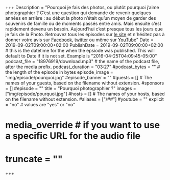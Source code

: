 +++
Description = "Pourquoi je fais des photos, ou plutôt pourquoi j’aime photographier ? C’est une question qui demande de revenir quelques années en arrière : au début la photo n’était qu’un moyen de garder des souvenirs de famille ou de moments passés entre amis. Mais ensuite c’est rapidement devenu un besoin. Aujourd’hui c’est presque tous les jours que je fais de la Photo. Retrouvez tous les épisodes sur [le site](https://www.tribulationsphotographiques.com) et n'hésitez pas à donner votre avis sur [Facebook](https://www.facebook.com/tribulationsphotographiques/), [twitter](https://twitter.com/tribulationsp) ou même sur [YouTube](https://www.youtube.com/channel/UCrcH3UDWzcTiMsbUFceARhg)"
Date = 2019-09-02T09:00:00+02:00
PublishDate = 2019-09-02T09:00:00+02:00 # this is the datetime for the when the epsiode was published. This will default to Date if it is not set. Example is "2016-04-25T04:09:45-05:00"
podcast_file = "18976919/download.mp3" # the name of the podcast file, after the media prefix.
podcast_duration = "03:27"
#podcast_bytes = "" # the length of the episode in bytes
episode_image = "img/episode/pourquoi.jpg"
#episode_banner = ""
#guests = [] # The names of your guests, based on the filename without extension.
#sponsors = []
#episode = ""
title = "Pourquoi photographier ?"
images = ["img/episode/pourquoi.jpg"]
#hosts = [] # The names of your hosts, based on the filename without extension.
#aliases = ["/##"]
#youtube = ""
explicit = "no" # values are "yes" or "no"
# media_override # if you want to use a specific URL for the audio file
# truncate = ""
+++
